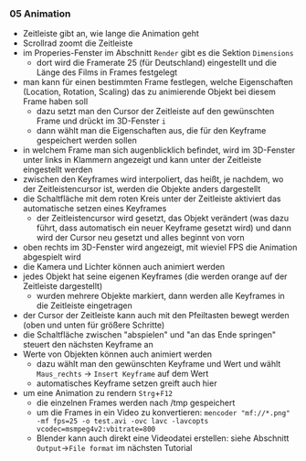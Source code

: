 ### 05 Animation
- Zeitleiste gibt an, wie lange die Animation geht
- Scrollrad zoomt die Zeitleiste
- im Properies-Fenster im Abschnitt `Render` gibt es die Sektion `Dimensions`
  - dort wird die Framerate 25 (für Deutschland) eingestellt und die Länge des Films in Frames festgelegt
- man kann für einen bestimmten Frame festlegen, welche Eigenschaften (Location, Rotation, Scaling) das zu animierende Objekt bei diesem Frame haben soll
  - dazu setzt man den Cursor der Zeitleiste auf den gewünschten Frame und drückt im 3D-Fenster `i`
  - dann wählt man die Eigenschaften aus, die für den Keyframe gespeichert werden sollen
- in welchem Frame man sich augenblicklich befindet, wird im 3D-Fenster unter links in Klammern angezeigt und kann unter der Zeitleiste eingestellt werden
- zwischen den Keyframes wird interpoliert, das heißt, je nachdem, wo der Zeitleistencursor ist, werden die Objekte anders dargestellt
- die Schaltfläche mit dem roten Kreis unter der Zeitleiste aktiviert das automatische setzen eines Keyframes
  - der Zeitleistencursor wird gesetzt, das Objekt verändert (was dazu führt, dass automatisch ein neuer Keyframe gesetzt wird) und dann wird der Cursor neu gesetzt und alles beginnt von vorn
- oben rechts im 3D-Fenster wird angezeigt, mit wieviel FPS die Animation abgespielt wird
- die Kamera und Lichter können auch animiert werden
- jedes Objekt hat seine eigenen Keyframes (die werden orange auf der Zeitleiste dargestellt)
  - wurden mehrere Objekte markiert, dann werden alle Keyframes in die Zeitleiste eingetragen
- der Cursor der Zeitleiste kann auch mit den Pfeiltasten bewegt werden (oben und unten für größere Schritte)
- die Schaltfläche zwischen "abspielen" und "an das Ende springen" steuert den nächsten Keyframe an
- Werte von Objekten können auch animiert werden
  - dazu wählt man den gewünschten Keyframe und Wert und wählt `Maus_rechts` -> `Insert Keyframe` auf dem Wert
  - automatisches Keyframe setzen greift auch hier
- um eine Animation zu rendern `Strg`+`F12`
  - die einzelnen Frames werden nach /tmp gespeichert
  - um die Frames in ein Video zu konvertieren:
  `mencoder "mf://*.png" -mf fps=25 -o test.avi -ovc lavc -lavcopts vcodec=msmpeg4v2:vbitrate=800`
  - Blender kann auch direkt eine Videodatei erstellen: siehe Abschnitt `Output`->`File format` im nächsten Tutorial
